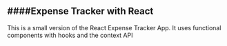 ####Expense Tracker with React
-------------------------------------------------------------
This is a small version of the React Expense Tracker App. It uses functional components with hooks and the context API
